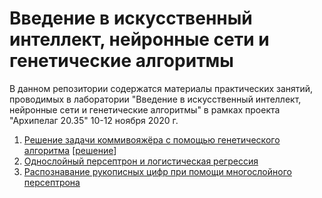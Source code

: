 # Введение в искусственный интеллект, нейронные сети и генетические алгоритмы

В данном репозитории содержатся материалы практических занятий, проводимых в лаборатории "Введение в искусственный интеллект, нейронные сети и генетические алгоритмы" в рамках проекта "Архипелаг 20.35" 10-12 ноября 2020 г.

1. [Решение задачи коммивояжёра с помощью генетического алгоритма](https://colab.research.google.com/github/akruzhalov/mospolytech-intro-to-ai-archipelago-20-35/blob/main/01_genetic_tsp.ipynb) [[решение](https://colab.research.google.com/github/akruzhalov/mospolytech-intro-to-ai-archipelago-20-35/blob/main/01_genetic_tsp_solution.ipynb)]
1. [Однослойный персептрон и логистическая регрессия](https://colab.research.google.com/github/akruzhalov/mospolytech-intro-to-ai-archipelago-20-35/blob/main/02_perceptron_and_logistic_regression.ipynb)
1. [Распознавание рукописных цифр при помощи многослойного персептрона](https://colab.research.google.com/github/akruzhalov/mospolytech-intro-to-ai-archipelago-20-35/blob/main/03_multilayer_perceptron.ipynb)
